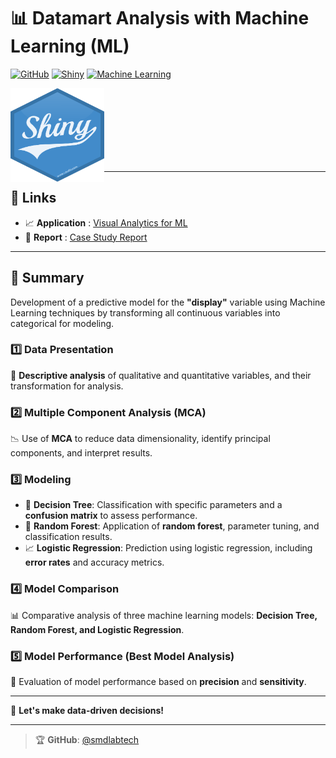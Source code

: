 # 📊 Datamart Analysis with Machine Learning (ML)  
[![GitHub](https://img.shields.io/badge/GitHub-repository-blue?style=flat&logo=github&logoColor=white)](https://github.com/smdlabtech/cy_ranaviz_ml_with_shiny)
[![Shiny](https://img.shields.io/badge/Built_with-R_Shiny-blue?style=flat&logo=r&logoColor=white)](https://shiny.rstudio.com/)
[![Machine Learning](https://img.shields.io/badge/Machine_Learning-Powered-green?style=flat&logo=python&logoColor=white)](https://scikit-learn.org/)

<p align="left"> 
    <img width="150" height="150" src="assets/img/logo_shiny.png" align="left">
</p>
<br><br><br><br><br><br><br>

---

## 🔗 Links  
- 📈 **Application** : [Visual Analytics for ML](https://smd-lab-tech.shinyapps.io/Shiny_Dataviz/)  
- 📕 **Report** : [Case Study Report](./_docs/rprt_ana_donnee_avancees_22-1.pdf)  

---

## 📌 Summary  
Development of a predictive model for the **"display"** variable using Machine Learning techniques by transforming all continuous variables into categorical for modeling.

### 1️⃣ Data Presentation  
📌 **Descriptive analysis** of qualitative and quantitative variables, and their transformation for analysis.

### 2️⃣ Multiple Component Analysis (MCA)  
📉 Use of **MCA** to reduce data dimensionality, identify principal components, and interpret results.

### 3️⃣ Modeling  
- 🌳 **Decision Tree**: Classification with specific parameters and a **confusion matrix** to assess performance.  
- 🌲 **Random Forest**: Application of **random forest**, parameter tuning, and classification results.  
- 📈 **Logistic Regression**: Prediction using logistic regression, including **error rates** and accuracy metrics.

### 4️⃣ Model Comparison  
📊 Comparative analysis of three machine learning models: **Decision Tree, Random Forest, and Logistic Regression**.

### 5️⃣ Model Performance (Best Model Analysis)  
📏 Evaluation of model performance based on **precision** and **sensitivity**.

---

🚀 **Let's make data-driven decisions!**  

---
> 🏆 **GitHub**: [@smdlabtech](https://github.com/smdlabtech)  
